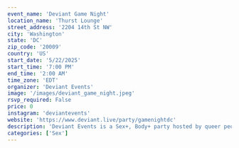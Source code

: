 ```yaml
---
event_name: 'Deviant Game Night'
location_name: 'Thurst Lounge'
street_address: '2204 14th St NW'
city: 'Washington'
state: 'DC'
zip_code: '20009'
country: 'US'
start_date: '5/22/2025'
start_time: '7:00 PM'
end_time: '2:00 AM'
time_zone: 'EDT'
organizer: 'Deviant Events'
image: '/images/deviant_game_night.jpeg'
rsvp_required: False
price: 0
instagram: 'deviantevents'
website: 'https://www.deviant.live/party/gamenightdc'
description: 'Deviant Events is a Sex+, Body+ party hosted by queer people of color to celebrate queer people of color.'
categories: ['Sex']
---
```

